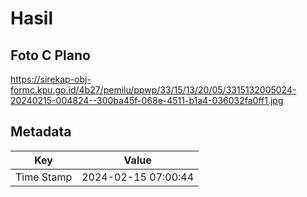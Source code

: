 # Hasil

## Foto C Plano

https://sirekap-obj-formc.kpu.go.id/4b27/pemilu/ppwp/33/15/13/20/05/3315132005024-20240215-004824--300ba45f-068e-4511-b1a4-036032fa0ff1.jpg


## Metadata

| Key        | Value               |
| ---------- | ------------------- |
| Time Stamp | 2024-02-15 07:00:44 |



